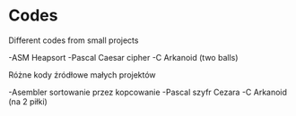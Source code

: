 # Codes
Different codes from small projects

-ASM Heapsort
-Pascal Caesar cipher
-C Arkanoid (two balls)


Różne kody źródłowe małych projektów

-Asembler sortowanie przez kopcowanie
-Pascal szyfr Cezara
-C Arkanoid (na 2 piłki)
